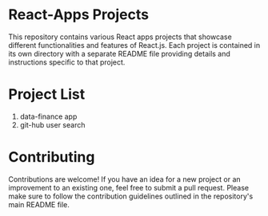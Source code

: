 # React-Apps Projects
This repository contains various React apps projects that showcase different functionalities and features of React.js. Each project is contained in its own directory with a separate README file providing details and instructions specific to that project.

# Project List
1. data-finance app
2. git-hub user search

# Contributing
Contributions are welcome! If you have an idea for a new project or an improvement to an existing one, feel free to submit a pull request. Please make sure to follow the contribution guidelines outlined in the repository's main README file.
